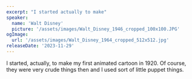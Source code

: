 ```yaml
---
excerpt: "I started actually to make"
speaker:
  name: 'Walt Disney'
  picture: '/assets/images/Walt_Disney_1946_cropped_100x100.JPG'
ogImage:
  url: '/assets/images/Walt_Disney_1964_cropped_512x512.jpg'
releaseDate: '2023-11-29'
---
```


I started, actually, to make my first animated cartoon in 1920. Of course, they were very crude things then and I used sort of little puppet things.
